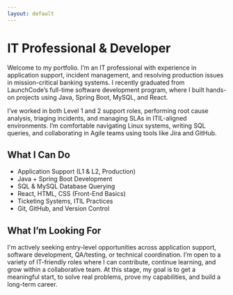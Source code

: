 ```yaml
---
layout: default 
---
```


# IT Professional & Developer

Welcome to my portfolio. I’m an IT professional with experience in application support, incident management, and resolving production issues in mission-critical banking systems. I recently graduated from LaunchCode’s full-time software development program, where I built hands-on projects using Java, Spring Boot, MySQL, and React.

I’ve worked in both Level 1 and 2 support roles, performing root cause analysis, triaging incidents, and managing SLAs in ITIL-aligned environments. I’m comfortable navigating Linux systems, writing SQL queries, and collaborating in Agile teams using tools like Jira and GitHub.

## What I Can Do
- Application Support (L1 & L2, Production)
- Java + Spring Boot Development
- SQL & MySQL Database Querying
- React, HTML, CSS (Front-End Basics)
- Ticketing Systems, ITIL Practices
- Git, GitHub, and Version Control

## What I’m Looking For
I'm actively seeking entry-level opportunities across application support, software development, QA/testing, or technical coordination. I’m open to a variety of IT-friendly roles where I can contribute, continue learning, and grow within a collaborative team. At this stage, my goal is to get a meaningful start, to solve real problems, prove my capabilities, and build a long-term career.



